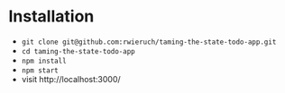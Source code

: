 # Installation

* `git clone git@github.com:rwieruch/taming-the-state-todo-app.git`
* `cd taming-the-state-todo-app`
* `npm install`
* `npm start`
* visit http://localhost:3000/
